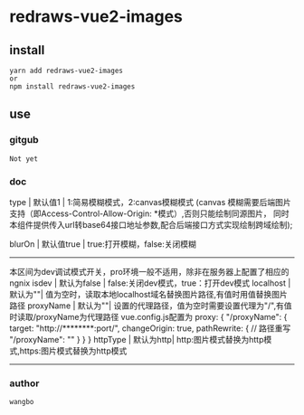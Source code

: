 # redraws-vue2-images

## install
```
yarn add redraws-vue2-images
or
npm install redraws-vue2-images
```
## use

<RedrawImage :type="**" :url="**"></RedrawImage>

### gitgub 
```
Not yet
```

### doc

type | 默认值1 | 1:简易模糊模式，2:canvas模糊模式 
(canvas 模糊需要后端图片支持（即Access-Control-Allow-Origin: *模式）,否则只能绘制同源图片，
同时本组件提供传入url转base64接口地址参数,配合后端接口方式实现绘制跨域绘制);

blurOn | 默认值true | true:打开模糊，false:关闭模糊

****************
本区间为dev调试模式开关，pro环境一般不适用，除非在服务器上配置了相应的ngnix
isdev | 默认为false | false:关闭dev模式，true：打开dev模式
localhost | 默认为""| 值为空时，读取本地localhost域名替换图片路径,有值时用值替换图片路径
proxyName | 默认为""| 设置的代理路径，值为空时需要设置代理为"/",有值时读取/proxyName为代理路径
vue.config.js配置为
proxy: {
      "/proxyName": {
        target: "http://********:port/",
        changeOrigin: true,
        pathRewrite: {
          // 路径重写
          "/proxyName": ""
        }
      }
    }
httpType | 默认为http| http:图片模式替换为http模式,https:图片模式替换为http模式
****************






### author
```
wangbo
```
